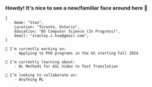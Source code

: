 ### Howdy! It's nice to see a new/familiar face around here 👋


```
{
    Name: "Stan",
    Location: "Toronto, Ontario",
    Education: "BS Computer Science (In Progress)",
    Email: "stanley.z.hua@gmail.com",
}
```
```
🔭 I'm currently working on:
    - Applying to PhD programs in the US starting Fall 2024
```
```
🌱 I’m currently learning about:
    - DL Methods for ASL Video to Text Translation
```
```
👯 I’m looking to collaborate on:
    - Anything ML
```

<!--
**stan-hua/stan-hua** is a ✨ _special_ ✨ repository because its `README.md` (this file) appears on your GitHub profile.

Here are some ideas to get you started:

- 🔭 I’m currently working on ...
- 🌱 I’m currently learning ...
- 👯 I’m looking to collaborate on ...
- 🤔 I’m looking for help with ...
- 💬 Ask me about ...
- 📫 How to reach me: ...
- 😄 Pronouns: ...
- ⚡ Fun fact: ...
-->
